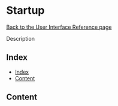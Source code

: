 # Startup

[Back to the User Interface Reference page](README.md#readme)

Description

## Index
* [Index](#index)
* [Content](#content)

## Content
